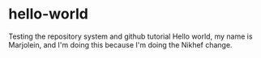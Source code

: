 # hello-world
Testing the repository system and github tutorial
Hello world, my name is Marjolein, and I'm doing this because I'm doing the Nikhef change.
